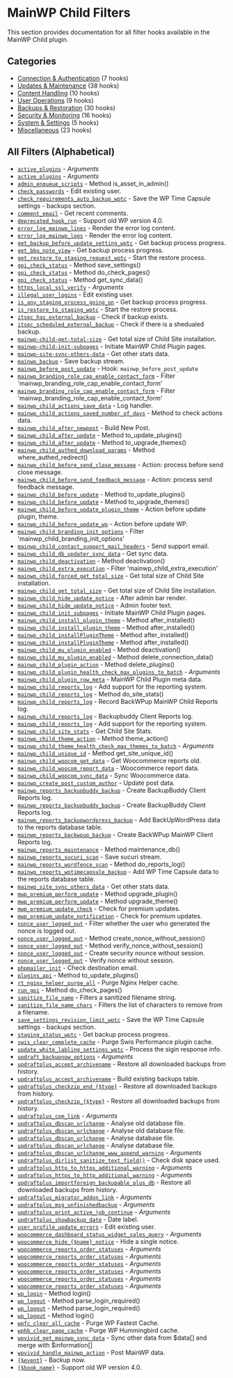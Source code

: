 # MainWP Child Filters

This section provides documentation for all filter hooks available in the MainWP Child plugin.

## Categories

- [Connection & Authentication](connection-authentication/index.md) (7 hooks)
- [Updates & Maintenance](updates-maintenance/index.md) (38 hooks)
- [Content Handling](content-handling/index.md) (10 hooks)
- [User Operations](user-operations/index.md) (9 hooks)
- [Backups & Restoration](backups-restoration/index.md) (30 hooks)
- [Security & Monitoring](security-monitoring/index.md) (16 hooks)
- [System & Settings](system-settings/index.md) (5 hooks)
- [Miscellaneous](misc/index.md) (23 hooks)

## All Filters (Alphabetical)

- [`active_plugins`](updates-maintenance/index.md#active_plugins) - *Arguments*
- [`active_plugins`](updates-maintenance/index.md#active_plugins) - *Arguments*
- [`admin_enqueue_scripts`](security-monitoring/index.md#admin_enqueue_scripts) - Method is_asset_in_admin()
- [`check_passwords`](security-monitoring/index.md#check_passwords) - Edit existing user.
- [`check_requirements_auto_backup_wptc`](backups-restoration/index.md#check_requirements_auto_backup_wptc) - Save the WP Time Capsule settings - backups section.
- [`comment_email`](content-handling/index.md#comment_email) - Get recent comments.
- [`deprecated_hook_run`](system-settings/index.md#deprecated_hook_run) - Support old WP version 4.0.
- [`error_log_mainwp_lines`](content-handling/index.md#error_log_mainwp_lines) - Render the error log content.
- [`error_log_mainwp_logs`](content-handling/index.md#error_log_mainwp_logs) - Render the error log content.
- [`get_backup_before_update_setting_wptc`](updates-maintenance/index.md#get_backup_before_update_setting_wptc) - Get backup process progress.
- [`get_bbu_note_view`](backups-restoration/index.md#get_bbu_note_view) - Get backup process progress.
- [`get_restore_to_staging_request_wptc`](backups-restoration/index.md#get_restore_to_staging_request_wptc) - Start the restore process.
- [`gpi_check_status`](security-monitoring/index.md#gpi_check_status) - Method save_settings()
- [`gpi_check_status`](security-monitoring/index.md#gpi_check_status) - Method do_check_pages()
- [`gpi_check_status`](security-monitoring/index.md#gpi_check_status) - Method get_sync_data()
- [`https_local_ssl_verify`](connection-authentication/index.md#https_local_ssl_verify) - *Arguments*
- [`illegal_user_logins`](user-operations/index.md#illegal_user_logins) - Edit existing user.
- [`is_any_staging_process_going_on`](backups-restoration/index.md#is_any_staging_process_going_on) - Get backup process progress.
- [`is_restore_to_staging_wptc`](backups-restoration/index.md#is_restore_to_staging_wptc) - Start the restore process.
- [`itsec_has_external_backup`](backups-restoration/index.md#itsec_has_external_backup) - Check if backup exists.
- [`itsec_scheduled_external_backup`](backups-restoration/index.md#itsec_scheduled_external_backup) - Check if there is a shedualed backup.
- [`mainwp-child-get-total-size`](updates-maintenance/index.md#mainwp-child-get-total-size) - Get total size of Child Site installation.
- [`mainwp-child-init-subpages`](content-handling/index.md#mainwp-child-init-subpages) - Initiate MainWP Child Plugin pages.
- [`mainwp-site-sync-others-data`](misc/index.md#mainwp-site-sync-others-data) - Get other stats data.
- [`mainwp_backup`](backups-restoration/index.md#mainwp_backup) - Save backup stream.
- [`mainwp_before_post_update`](updates-maintenance/index.md#mainwp_before_post_update) - Hook: `mainwp_before_post_update`
- [`mainwp_branding_role_cap_enable_contact_form`](user-operations/index.md#mainwp_branding_role_cap_enable_contact_form) - Filter 'mainwp_branding_role_cap_enable_contact_form'
- [`mainwp_branding_role_cap_enable_contact_form`](user-operations/index.md#mainwp_branding_role_cap_enable_contact_form) - Filter 'mainwp_branding_role_cap_enable_contact_form'
- [`mainwp_child_actions_save_data`](user-operations/index.md#mainwp_child_actions_save_data) - Log handler.
- [`mainwp_child_actions_saved_number_of_days`](security-monitoring/index.md#mainwp_child_actions_saved_number_of_days) - Method to check actions data.
- [`mainwp_child_after_newpost`](content-handling/index.md#mainwp_child_after_newpost) - Build New Post.
- [`mainwp_child_after_update`](updates-maintenance/index.md#mainwp_child_after_update) - Method to_update_plugins()
- [`mainwp_child_after_update`](updates-maintenance/index.md#mainwp_child_after_update) - Method to_upgrade_themes()
- [`mainwp_child_authed_download_params`](connection-authentication/index.md#mainwp_child_authed_download_params) - Method where_authed_redirect()
- [`mainwp_child_before_send_close_message`](misc/index.md#mainwp_child_before_send_close_message) - Action: process before send close message.
- [`mainwp_child_before_send_feedback_message`](misc/index.md#mainwp_child_before_send_feedback_message) - Action: process send feedback message.
- [`mainwp_child_before_update`](updates-maintenance/index.md#mainwp_child_before_update) - Method to_update_plugins()
- [`mainwp_child_before_update`](updates-maintenance/index.md#mainwp_child_before_update) - Method to_upgrade_themes()
- [`mainwp_child_before_update_plugin_theme`](updates-maintenance/index.md#mainwp_child_before_update_plugin_theme) - Action before update plugin, theme.
- [`mainwp_child_before_update_wp`](updates-maintenance/index.md#mainwp_child_before_update_wp) - Action before update WP.
- [`mainwp_child_branding_init_options`](system-settings/index.md#mainwp_child_branding_init_options) - Filter 'mainwp_child_branding_init_options'
- [`mainwp_child_contact_support_mail_headers`](misc/index.md#mainwp_child_contact_support_mail_headers) - Send support email.
- [`mainwp_child_db_updater_sync_data`](updates-maintenance/index.md#mainwp_child_db_updater_sync_data) - Get sync data.
- [`mainwp_child_deactivation`](updates-maintenance/index.md#mainwp_child_deactivation) - Method deactivation()
- [`mainwp_child_extra_execution`](content-handling/index.md#mainwp_child_extra_execution) - Filter 'mainwp_child_extra_execution'
- [`mainwp_child_forced_get_total_size`](updates-maintenance/index.md#mainwp_child_forced_get_total_size) - Get total size of Child Site installation.
- [`mainwp_child_get_total_size`](updates-maintenance/index.md#mainwp_child_get_total_size) - Get total size of Child Site installation.
- [`mainwp_child_hide_update_notice`](updates-maintenance/index.md#mainwp_child_hide_update_notice) - After admin bar render.
- [`mainwp_child_hide_update_notice`](updates-maintenance/index.md#mainwp_child_hide_update_notice) - Admin footer text.
- [`mainwp_child_init_subpages`](content-handling/index.md#mainwp_child_init_subpages) - Initiate MainWP Child Plugin pages.
- [`mainwp_child_install_plugin_theme`](updates-maintenance/index.md#mainwp_child_install_plugin_theme) - Method after_installed()
- [`mainwp_child_install_plugin_theme`](updates-maintenance/index.md#mainwp_child_install_plugin_theme) - Method after_installed()
- [`mainwp_child_installPluginTheme`](updates-maintenance/index.md#mainwp_child_installPluginTheme) - Method after_installed()
- [`mainwp_child_installPluginTheme`](updates-maintenance/index.md#mainwp_child_installPluginTheme) - Method after_installed()
- [`mainwp_child_mu_plugin_enabled`](updates-maintenance/index.md#mainwp_child_mu_plugin_enabled) - Method deactivation()
- [`mainwp_child_mu_plugin_enabled`](updates-maintenance/index.md#mainwp_child_mu_plugin_enabled) - Method delete_connection_data()
- [`mainwp_child_plugin_action`](updates-maintenance/index.md#mainwp_child_plugin_action) - Method delete_plugins()
- [`mainwp_child_plugin_health_check_max_plugins_to_batch`](updates-maintenance/index.md#mainwp_child_plugin_health_check_max_plugins_to_batch) - *Arguments*
- [`mainwp_child_plugin_row_meta`](updates-maintenance/index.md#mainwp_child_plugin_row_meta) - MainWP Child Plugin meta data.
- [`mainwp_child_reports_log`](system-settings/index.md#mainwp_child_reports_log) - Add support for the reporting system.
- [`mainwp_child_reports_log`](system-settings/index.md#mainwp_child_reports_log) - Method do_site_stats()
- [`mainwp_child_reports_log`](misc/index.md#mainwp_child_reports_log) - Record BackWPup MainWP Child Reports log.
- [`mainwp_child_reports_log`](backups-restoration/index.md#mainwp_child_reports_log) - Backupbuddy Client Reports log.
- [`mainwp_child_reports_log`](backups-restoration/index.md#mainwp_child_reports_log) - Add support for the reporting system.
- [`mainwp_child_site_stats`](misc/index.md#mainwp_child_site_stats) - Get Child Site Stats.
- [`mainwp_child_theme_action`](updates-maintenance/index.md#mainwp_child_theme_action) - Method theme_action()
- [`mainwp_child_theme_health_check_max_themes_to_batch`](updates-maintenance/index.md#mainwp_child_theme_health_check_max_themes_to_batch) - *Arguments*
- [`mainwp_child_unique_id`](misc/index.md#mainwp_child_unique_id) - Method get_site_unique_id()
- [`mainwp_child_woocom_get_data`](misc/index.md#mainwp_child_woocom_get_data) - Get Woocommerce reports old.
- [`mainwp_child_woocom_report_data`](misc/index.md#mainwp_child_woocom_report_data) - Woocommerce report data.
- [`mainwp_child_woocom_sync_data`](misc/index.md#mainwp_child_woocom_sync_data) - Sync Woocommerce data.
- [`mainwp_create_post_custom_author`](connection-authentication/index.md#mainwp_create_post_custom_author) - Update post data.
- [`mainwp_reports_backupbuddy_backup`](backups-restoration/index.md#mainwp_reports_backupbuddy_backup) - Create BackupBuddy Client Reports log.
- [`mainwp_reports_backupbuddy_backup`](backups-restoration/index.md#mainwp_reports_backupbuddy_backup) - Create BackupBuddy Client Reports log.
- [`mainwp_reports_backupwordpress_backup`](backups-restoration/index.md#mainwp_reports_backupwordpress_backup) - Add BackUpWordPress data to the reports database table.
- [`mainwp_reports_backwpup_backup`](backups-restoration/index.md#mainwp_reports_backwpup_backup) - Create BackWPup MainWP Client Reports log.
- [`mainwp_reports_maintenance`](updates-maintenance/index.md#mainwp_reports_maintenance) - Method maintenance_db()
- [`mainwp_reports_sucuri_scan`](security-monitoring/index.md#mainwp_reports_sucuri_scan) - Save sucuri stream.
- [`mainwp_reports_wordfence_scan`](security-monitoring/index.md#mainwp_reports_wordfence_scan) - Method do_reports_log()
- [`mainwp_reports_wptimecapsule_backup`](backups-restoration/index.md#mainwp_reports_wptimecapsule_backup) - Add WP Time Capsule data to the reports database table.
- [`mainwp_site_sync_others_data`](misc/index.md#mainwp_site_sync_others_data) - Get other stats data.
- [`mwp_premium_perform_update`](updates-maintenance/index.md#mwp_premium_perform_update) - Method upgrade_plugin()
- [`mwp_premium_perform_update`](updates-maintenance/index.md#mwp_premium_perform_update) - Method upgrade_theme()
- [`mwp_premium_update_check`](updates-maintenance/index.md#mwp_premium_update_check) - Check for premium updates.
- [`mwp_premium_update_notification`](updates-maintenance/index.md#mwp_premium_update_notification) - Check for premium updates.
- [`nonce_user_logged_out`](user-operations/index.md#nonce_user_logged_out) - Filter whether the user who generated the nonce is logged out.
- [`nonce_user_logged_out`](user-operations/index.md#nonce_user_logged_out) - Method create_nonce_without_session()
- [`nonce_user_logged_out`](user-operations/index.md#nonce_user_logged_out) - Method verify_nonce_without_session()
- [`nonce_user_logged_out`](user-operations/index.md#nonce_user_logged_out) - Create security nounce without session.
- [`nonce_user_logged_out`](user-operations/index.md#nonce_user_logged_out) - Verify nonce without session.
- [`phpmailer_init`](security-monitoring/index.md#phpmailer_init) - Check destination email.
- [`plugins_api`](updates-maintenance/index.md#plugins_api) - Method to_update_plugins()
- [`rt_nginx_helper_purge_all`](misc/index.md#rt_nginx_helper_purge_all) - Purge Nginx Helper cache.
- [`run_gpi`](content-handling/index.md#run_gpi) - Method do_check_pages()
- [`sanitize_file_name`](misc/index.md#sanitize_file_name) - Filters a sanitized filename string.
- [`sanitize_file_name_chars`](misc/index.md#sanitize_file_name_chars) - Filters the list of characters to remove from a filename.
- [`save_settings_revision_limit_wptc`](system-settings/index.md#save_settings_revision_limit_wptc) - Save the WP Time Capsule settings - backups section.
- [`staging_status_wptc`](backups-restoration/index.md#staging_status_wptc) - Get backup process progress.
- [`swis_clear_complete_cache`](updates-maintenance/index.md#swis_clear_complete_cache) - Purge Swis Performance plugin cache.
- [`update_white_labling_settings_wptc`](updates-maintenance/index.md#update_white_labling_settings_wptc) - Process the sigin response info.
- [`updraft_backupnow_options`](backups-restoration/index.md#updraft_backupnow_options) - *Arguments*
- [`updraftplus_accept_archivename`](backups-restoration/index.md#updraftplus_accept_archivename) - Restore all downloaded backups from history.
- [`updraftplus_accept_archivename`](backups-restoration/index.md#updraftplus_accept_archivename) - Build existing backups table.
- [`updraftplus_checkzip_end_{$type}`](security-monitoring/index.md#updraftplus_checkzip_end_type) - Restore all downloaded backups from history.
- [`updraftplus_checkzip_{$type}`](security-monitoring/index.md#updraftplus_checkzip_type) - Restore all downloaded backups from history.
- [`updraftplus_com_link`](backups-restoration/index.md#updraftplus_com_link) - *Arguments*
- [`updraftplus_dbscan_urlchange`](security-monitoring/index.md#updraftplus_dbscan_urlchange) - Analyse old database file.
- [`updraftplus_dbscan_urlchange`](security-monitoring/index.md#updraftplus_dbscan_urlchange) - Analyse old database file.
- [`updraftplus_dbscan_urlchange`](security-monitoring/index.md#updraftplus_dbscan_urlchange) - Analyse database file.
- [`updraftplus_dbscan_urlchange`](security-monitoring/index.md#updraftplus_dbscan_urlchange) - Analyse database file.
- [`updraftplus_dbscan_urlchange_www_append_warning`](security-monitoring/index.md#updraftplus_dbscan_urlchange_www_append_warning) - *Arguments*
- [`updraftplus_dirlist_sanitize_text_field()`](backups-restoration/index.md#updraftplus_dirlist_sanitize_text_field()) - Check disk space used.
- [`updraftplus_http_to_https_additional_warning`](backups-restoration/index.md#updraftplus_http_to_https_additional_warning) - *Arguments*
- [`updraftplus_https_to_http_additional_warning`](backups-restoration/index.md#updraftplus_https_to_http_additional_warning) - *Arguments*
- [`updraftplus_importforeign_backupable_plus_db`](backups-restoration/index.md#updraftplus_importforeign_backupable_plus_db) - Restore all downloaded backups from history.
- [`updraftplus_migrator_addon_link`](backups-restoration/index.md#updraftplus_migrator_addon_link) - *Arguments*
- [`updraftplus_msg_unfinishedbackup`](backups-restoration/index.md#updraftplus_msg_unfinishedbackup) - *Arguments*
- [`updraftplus_print_active_job_continue`](backups-restoration/index.md#updraftplus_print_active_job_continue) - *Arguments*
- [`updraftplus_showbackup_date`](backups-restoration/index.md#updraftplus_showbackup_date) - Date label.
- [`user_profile_update_errors`](updates-maintenance/index.md#user_profile_update_errors) - Edit existing user.
- [`woocommerce_dashboard_status_widget_sales_query`](misc/index.md#woocommerce_dashboard_status_widget_sales_query) - *Arguments*
- [`woocommerce_hide_{$name}_notice`](updates-maintenance/index.md#woocommerce_hide_name_notice) - Hide a single notice.
- [`woocommerce_reports_order_statuses`](misc/index.md#woocommerce_reports_order_statuses) - *Arguments*
- [`woocommerce_reports_order_statuses`](misc/index.md#woocommerce_reports_order_statuses) - *Arguments*
- [`woocommerce_reports_order_statuses`](misc/index.md#woocommerce_reports_order_statuses) - *Arguments*
- [`woocommerce_reports_order_statuses`](misc/index.md#woocommerce_reports_order_statuses) - *Arguments*
- [`woocommerce_reports_order_statuses`](misc/index.md#woocommerce_reports_order_statuses) - *Arguments*
- [`woocommerce_reports_order_statuses`](misc/index.md#woocommerce_reports_order_statuses) - *Arguments*
- [`wp_login`](connection-authentication/index.md#wp_login) - Method login()
- [`wp_logout`](connection-authentication/index.md#wp_logout) - Method parse_login_required()
- [`wp_logout`](connection-authentication/index.md#wp_logout) - Method parse_login_required()
- [`wp_logout`](connection-authentication/index.md#wp_logout) - Method login()
- [`wpfc_clear_all_cache`](misc/index.md#wpfc_clear_all_cache) - Purge WP Fastest Cache.
- [`wphb_clear_page_cache`](content-handling/index.md#wphb_clear_page_cache) - Purge WP Hummingbird cache.
- [`wpvivid_get_mainwp_sync_data`](backups-restoration/index.md#wpvivid_get_mainwp_sync_data) - Sync other data from $data[] and merge with $information[]
- [`wpvivid_handle_mainwp_action`](content-handling/index.md#wpvivid_handle_mainwp_action) - Post MainWP data.
- [`{$event}`](backups-restoration/index.md#event) - Backup now.
- [`{$hook_name}`](misc/index.md#hook_name) - Support old WP version 4.0.
